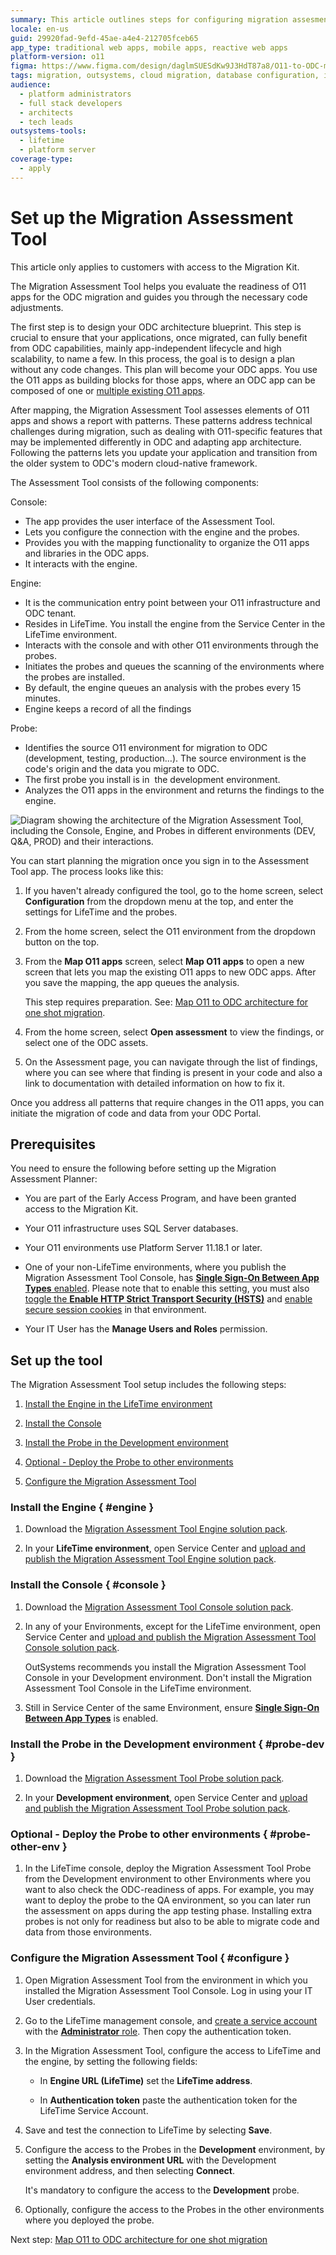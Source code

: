 ```yaml
---
summary: This article outlines steps for configuring migration assesment planner for migration to OutSystems Developer Cloud (ODC).
locale: en-us
guid: 29920fad-9efd-45ae-a4e4-212705fceb65
app_type: traditional web apps, mobile apps, reactive web apps
platform-version: o11
figma: https://www.figma.com/design/daglmSUESdKw9J3HdT87a8/O11-to-ODC-migration?node-id=2336-2236
tags: migration, outsystems, cloud migration, database configuration, infrastructure management
audience:
  - platform administrators
  - full stack developers
  - architects
  - tech leads
outsystems-tools:
  - lifetime
  - platform server
coverage-type:
  - apply
---
```


# Set up the Migration Assessment Tool

<div class="info" markdown="1">

This article only applies to customers with access to the Migration Kit.

</div>

The Migration Assessment Tool helps you evaluate the readiness of O11 apps for the ODC migration and guides you through the necessary code adjustments.

The first step is to design your ODC architecture blueprint. This step is crucial to ensure that your applications, once migrated, can fully benefit from ODC capabilities, mainly app-independent lifecycle and high scalability, to name a few. In this process, the goal is to design a plan without any code changes. This plan will become your ODC apps. You use the O11 apps as building blocks for those apps, where an ODC app can be composed of one or [multiple existing O11 apps](./plan/plan-map-apps.md).

After mapping, the Migration Assessment Tool assesses elements of O11 apps and shows a report with patterns. These patterns address technical challenges during migration, such as dealing with O11-specific features that may be implemented differently in ODC and adapting app architecture. Following the patterns lets you update your application and transition from the older system to ODC's modern cloud-native framework.

The Assessment Tool consists of the following components:

Console:

* The app provides the user interface of the Assessment Tool.
* Lets you configure the connection with the engine and the probes.
* Provides you with the mapping functionality to organize the O11 apps and libraries in the ODC apps.
* It interacts with the engine.

Engine:

* It is the communication entry point between your O11 infrastructure and ODC tenant.
* Resides in LifeTime. You install the engine from the Service Center in the LifeTime environment.
* Interacts with the console and with other O11 environments through the probes.
* Initiates the probes and queues the scanning of the environments where the probes are installed.
* By default, the engine queues an analysis with the probes every 15 minutes.
* Engine keeps a record of all the findings

Probe:

* Identifies the source O11 environment for migration to ODC (development, testing, production…). The source environment is the code's origin and the data you migrate to ODC.
* The first probe you install is in  the development environment.
* Analyzes the O11 apps in the environment and returns the findings to the engine.

![Diagram showing the architecture of the Migration Assessment Tool, including the Console, Engine, and Probes in different environments (DEV, Q&A, PROD) and their interactions.](images/assessment-tool-architecture-diag.png "Migration Assessment Tool Architecture Diagram")

You can start planning the migration once you sign in to the Assessment Tool app. The process looks like this:

1. If you haven't already configured the tool, go to the home screen, select **Configuration** from the dropdown menu at the top, and enter the settings for LifeTime and the probes.
1. From the home screen, select the O11 environment from the dropdown button on the top.
1. From the **Map O11 apps** screen, select **Map O11 apps** to open a new screen that lets you map the existing O11 apps to new ODC apps. After you save the mapping, the app queues the analysis.

   <div class="info" markdown="1">

   This step requires preparation. See: [Map O11 to ODC architecture for one shot migration](plan/plan-map-apps.md).

   </div>

1. From the home screen, select **Open assessment** to view the findings, or select one of the ODC assets.
1. On the Assessment page, you can navigate through the list of findings, where you can see where that finding is present in your code and also a link to documentation with detailed information on how to fix it.  

Once you address all patterns that require changes in the O11 apps, you can initiate the migration of code and data from your ODC Portal.

## Prerequisites

You need to ensure the following before setting up the Migration Assessment Planner:

* You are part of the Early Access Program, and have been granted access to the Migration Kit.

* Your O11 infrastructure uses SQL Server databases.

* Your O11 environments use Platform Server 11.18.1 or later.

* One of your non-LifeTime environments, where you publish the Migration Assessment Tool Console, has [**Single Sign-On Between App Types** enabled](../security/configure-authentication.md). Please note that to enable this setting, you must also [toggle the **Enable HTTP Strict Transport Security (HSTS)**](../security/enforce-https-security.md) and [enable secure session cookies](../security/secure-cookies-enable-secure-session.md) in that environment.

* Your IT User has the **Manage Users and Roles** permission.

## Set up the tool

The Migration Assessment Tool setup includes the following steps:

1. [Install the Engine in the LifeTime environment](#engine)

1. [Install the Console](#console)

1. [Install the Probe in the Development environment](#probe-dev)

1. [Optional - Deploy the Probe to other environments](#probe-other-env)

1. [Configure the Migration Assessment Tool](#configure)

### Install the Engine { #engine }

1. Download the [Migration Assessment Tool Engine solution pack](resources/Migration_Assessment_Engine_v1_5_3_1.osp).

2. In your **LifeTime environment**, open Service Center and [upload and publish the Migration Assessment Tool Engine solution pack](https://success.outsystems.com/support/troubleshooting/application_lifecycle/deploy_applications_through_service_center/#step-2.upload-and-publish-the-solution-in-the-target-environment).

### Install the Console { #console }

1. Download the [Migration Assessment Tool Console solution pack](resources/Migration_Assessment_Console_v1_5_3_1.osp).

2. In any of your Environments, except for the LifeTime environment, open Service Center and [upload and publish the Migration Assessment Tool Console solution pack](https://success.outsystems.com/support/troubleshooting/application_lifecycle/deploy_applications_through_service_center/#step-2.upload-and-publish-the-solution-in-the-target-environment).

    <div class="info" markdown="1">

    OutSystems recommends you install the Migration Assessment Tool Console in your Development environment.
    Don't install the Migration Assessment Tool Console in the LifeTime environment.

    </div>

3. Still in Service Center of the same Environment, ensure [**Single Sign-On Between App Types**](../security/configure-authentication.md) is enabled.

### Install the Probe in the Development environment { #probe-dev }

1. Download the [Migration Assessment Tool Probe solution pack](resources/Migration_Assessment_Probe_v1_5_3_1.osp).

2. In your **Development environment**, open Service Center and [upload and publish the Migration Assessment Tool Probe solution pack](https://success.outsystems.com/support/troubleshooting/application_lifecycle/deploy_applications_through_service_center/#step-2.upload-and-publish-the-solution-in-the-target-environment).

### Optional - Deploy the Probe to other environments { #probe-other-env }

1. In the LifeTime console, deploy the Migration Assessment Tool Probe from the Development environment to other Environments where you want to also check the ODC-readiness of apps. For example, you may want to deploy the probe to the QA environment, so you can later run the assessment on apps during the app testing phase. Installing extra probes is not only for readiness but also to be able to migrate code and data from those environments.

### Configure the Migration Assessment Tool { #configure }

1. Open Migration Assessment Tool from the environment in which you installed the Migration Assessment Tool Console. Log in using your IT User credentials.

1. Go to the LifeTime management console, and [create a service account](../ref/apis/lifetime-deployment/rest-api-authentication.md) with the [**Administrator** role](../manage-platform-app-lifecycle/manage-it-teams/about-permission-levels.md#roles). Then copy the authentication token.

1. In the Migration Assessment Tool, configure the access to LifeTime and the engine, by setting the following fields:

    * In **Engine URL (LifeTime)** set the **LifeTime address**.

    * In **Authentication token** paste the authentication token for the LifeTime Service Account.

1. Save and test the connection to LifeTime by selecting **Save**.

1. Configure the access to the Probes in the **Development** environment, by setting the **Analysis environment URL** with the Development environment address, and then selecting **Connect**.

    <div class="info" markdown="1">

    It's mandatory to configure the access to the **Development** probe.

    </div>

1. Optionally, configure the access to the Probes in the other environments where you deployed the probe.

Next step: [Map O11 to ODC architecture for one shot migration](./plan/plan-map-apps.md)
